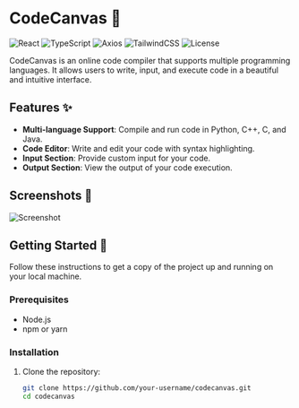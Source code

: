 # CodeCanvas 🎨

![React](https://img.shields.io/badge/React-17.0.2-blue)
![TypeScript](https://img.shields.io/badge/TypeScript-4.4.2-blue)
![Axios](https://img.shields.io/badge/Axios-0.21.1-blue)
![TailwindCSS](https://img.shields.io/badge/TailwindCSS-2.2.16-blue)
![License](https://img.shields.io/badge/License-MIT-green)

CodeCanvas is an online code compiler that supports multiple programming languages. It allows users to write, input, and execute code in a beautiful and intuitive interface.

## Features ✨

- **Multi-language Support**: Compile and run code in Python, C++, C, and Java.
- **Code Editor**: Write and edit your code with syntax highlighting.
- **Input Section**: Provide custom input for your code.
- **Output Section**: View the output of your code execution.


## Screenshots 📸

![Screenshot](https://via.placeholder.com/800x400.png?text=Screenshot+of+CodeCanvas)

## Getting Started 🚀

Follow these instructions to get a copy of the project up and running on your local machine.

### Prerequisites

- Node.js
- npm or yarn

### Installation

1. Clone the repository:
   ```sh
   git clone https://github.com/your-username/codecanvas.git
   cd codecanvas
